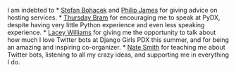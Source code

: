 I am indebted to 
* 
[Stefan Bohacek](https://twitter.com/fourtonfish) and [Philip James](https://twitter.com/phildini) for giving advice on hosting services.
* 
[Thursday Bram](https://twitter.com/thursdayb) for encouraging me to speak at PyDX, despite having very little Python experience and even less speaking experience.
* 
[Lacey Williams](https://twitter.com/laceynwilliams) for giving me the opportunity to talk about how much I love Twitter bots at Django Girls PDX this summer, and for being an amazing and inspiring co-organizer.
* 
[Nate Smith](https://twitter.com/nate_smith) for teaching me about Twitter bots, listening to all my crazy ideas, and supporting me in everything I do.
